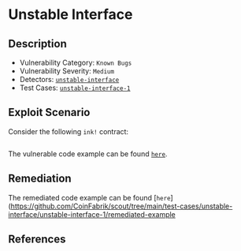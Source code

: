# Unstable Interface

## Description

- Vulnerability Category: `Known Bugs`
- Vulnerability Severity: `Medium`
- Detectors: [`unstable-interface`](https://github.com/CoinFabrik/scout/tree/main/detectors/unstable-interface)
- Test Cases: [`unstable-interface-1`](https://github.com/CoinFabrik/scout/tree/main/test-cases/unstable-interface/unstable-interface-1)


## Exploit Scenario

Consider the following `ink!` contract:

```rust

```

The vulnerable code example can be found [`here`](https://github.com/CoinFabrik/scout/tree/main/test-cases/unstable-interface/unstable-interface-1/vulnerable-example).

## Remediation


The remediated code example can be found [`here`](https://github.com/CoinFabrik/scout/tree/main/test-cases/unstable-interface/unstable-interface-1/remediated-example
## References

